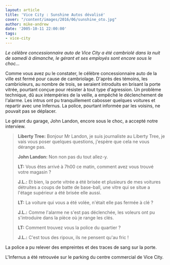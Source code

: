 ```yaml
---
layout: article
title: 'Vice City : Sunshine Autos dévalisé'
cover: "/content/images/2016/06/sunshine_oto.jpg"
author: mike-andrew
date: '2005-10-11 22:00:00'
tags:
- vice-city
---
```


_Le célèbre concessionnaire auto de Vice City a été cambriolé dans la nuit de samedi à dimanche, le gérant et ses employés sont encore sous le choc..._

Comme vous avez pu le constater, le célèbre concessionnaire auto de la ville est fermé pour cause de cambriolage. D'après des témoins, les cambrioleurs, au nombre de trois, se seraient introduits en brisant la porte vitrée, pourtant conçue pour résister à tout type d'agression. Un problème technique, dû aux intempéries de la veille, a empêché le déclenchement de l'alarme. Les intrus ont pu tranquillement cabosser quelques voitures et repartir avec une Infernus. La police, pourtant informée par les voisins, ne pouvait pas se déplacer.

Le gérant du garage, John Landon, encore sous le choc, a accepté notre interview.

> **Liberty Tree:** Bonjour Mr Landon, je suis journaliste au Liberty Tree, je vais vous poser quelques questions, j'espère que cela ne vous dérange pas.
> 
> **John Landon:** Non non pas du tout allez-y.
> 
> **LT:** Vous êtes arrivé à 7h00 ce matin, comment avez vous trouvé votre magasin ?
> 
> **J.L.:** Et bien, la porte vitrée a été brisée et plusieurs de mes voitures détruites a coups de batte de base-ball, une vitre qui se situe a l'étage supérieur a été brisée elle aussi.
> 
> **LT:** La voiture qui vous a été volée, n'était elle pas fermée à clé ?
> 
> **J.L.:** Comme l'alarme ne s'est pas déclenchée, les voleurs ont pu s'introduire dans la pièce où je range les clés.
> 
> **LT:** Comment trouvez vous la police du quartier ?
> 
> **J.L.:** C'est tous des ripoux, ils ne pensent qu'au fric !

La police a pu relever des empreintes et des traces de sang sur la porte.

L'Infernus a été retrouvée sur le parking du centre commercial de Vice City.